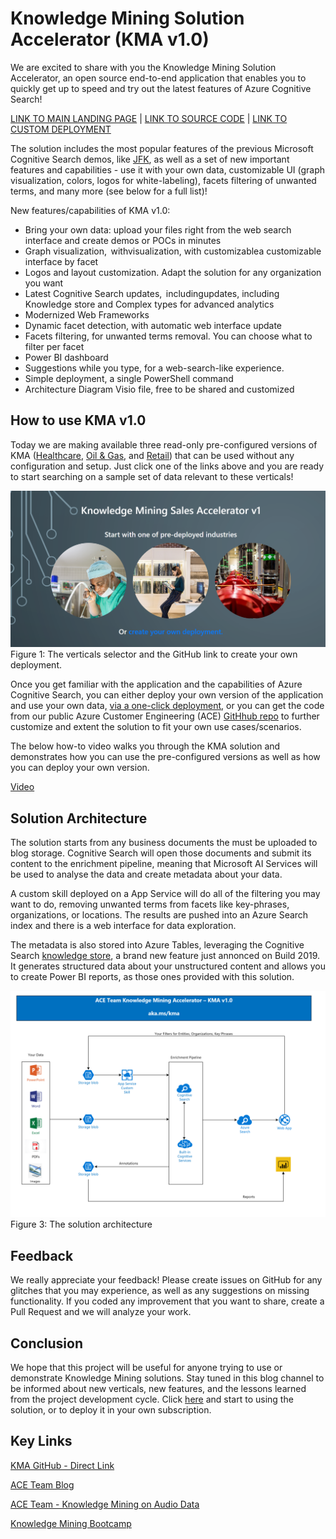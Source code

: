 # Knowledge Mining Solution Accelerator (KMA v1.0)

We are excited to share with you the Knowledge Mining Solution Accelerator, an open source end-to-end application that enables you to quickly get up to speed and try out the latest features of Azure Cognitive Search!  

[LINK TO MAIN LANDING PAGE](http://aka.ms/kma) | [LINK TO SOURCE CODE](https://github.com/Azure/AIPlatform/tree/master/end-to-end-solutions/kma/src) | [LINK TO CUSTOM DEPLOYMENT](http://aka.ms/kmadeployment)

The solution includes the most popular features of the previous Microsoft Cognitive Search demos, like [JFK](https://jfk-demo.azurewebsites.net/#/), as well as a set of new important features and capabilities - use it with your own data, customizable UI (graph visualization, colors, logos for white-labeling), facets filtering of unwanted terms, and many more (see below for a full list)!  

New features/capabilities of KMA v1.0:

+ Bring your own data: upload your files right from the web search interface and create demos or POCs in minutes  
+ Graph visualization,  withvisualization, with customizablea customizable interface by facet  
+ Logos and layout customization. Adapt the solution for any organization you want  
+ Latest Cognitive Search updates,  includingupdates, including Knowledge store and Complex types for advanced analytics  
+ Modernized Web Frameworks  
+ Dynamic facet detection, with automatic web interface update  
+ Facets filtering, for unwanted terms removal. You can choose what to filter per facet  
+ Power BI dashboard
+ Suggestions while you type, for a web-search-like experience.  
+ Simple deployment, a single PowerShell command  
+ Architecture Diagram Visio file, free to be shared and customized

## How to use KMA v1.0

Today we are making available three read-only pre-configured versions of KMA ([Healthcare](https://kmahc-webui.azurewebsites.net/), [Oil & Gas](https://kmaoilgas-webui.azurewebsites.net/), and [Retail](https://kmaretail-webui.azurewebsites.net/)) that can be used without any configuration and setup. Just click one of the links above and you are ready to start searching on a sample set of data relevant to these verticals!  

![The Verticals](./images/figure-1.PNG)
Figure 1: The verticals selector and the GitHub link to create your own deployment.  

Once you get familiar with the application and the capabilities of Azure Cognitive Search, you can either deploy your own version of the application and use your own data, [via a one-click deployment](https://github.com/Azure/AIPlatform/blob/master/end-to-end-solutions/kma/Deployment/readme.md), or you can get the code from our public Azure Customer Engineering (ACE) [GitHhub repo](https://github.com/Azure/AIPlatform/tree/master/end-to-end-solutions/kma/src) to further customize and extent the solution to fit your own use cases/scenarios.

The below how-to video walks you through the KMA solution and demonstrates how you can use the pre-configured versions as well as how you can deploy your own version.

[Video](https://www.youtube.com/watch?v=Xp8NiljMUEI)

## Solution Architecture

The solution starts from any business documents the must be uploaded to blog storage. Cognitive Search will open those documents and submit its content to the enrichment pipeline, meaning that Microsoft AI Services will be used to analyse the data and create metadata about your data.

A custom skill deployed on a App Service will do all of the filtering you may want to do, removing unwanted terms from facets like key-phrases, organizations, or locations. The results are pushed into an Azure Search index and there is a web interface for data exploration.

The metadata is also stored into Azure Tables, leveraging the Cognitive Search [knowledge store](https://docs.microsoft.com/en-us/azure/search/knowledge-store-concept-intro), a brand new feature just annonced on Build 2019. It generates structured data about your unstructured content and allows you to create Power BI reports, as those ones provided with this solution.

![Diagram](./images/diagram.PNG)
Figure 3: The solution architecture  

## Feedback

We really appreciate your feedback! Please create issues on GitHub for any glitches that you may experience, as well as any suggestions on missing functionality. If you coded any improvement that you want to share, create a Pull Request and we will analyze your work.  

## Conclusion  

We hope that this project will be useful for anyone trying to use or demonstrate Knowledge Mining solutions. Stay tuned in this blog channel to be informed about new verticals, new features, and the lessons learned from the project development cycle. Click [here](http://aka.ms/kma) and start to using the solution, or to deploy it in your own subscription.

## Key Links  

[KMA GitHub - Direct Link](https://github.com/Azure/AIPlatform/tree/master/end-to-end-solutions/kma/src)

[ACE Team Blog](http://aka.ms/ACE-Blog)

[ACE Team - Knowledge Mining on Audio Data](https://techcommunity.microsoft.com/t5/AI-Customer-Engineering-Team/Mine-knowledge-from-audio-files-with-Microsoft-AI/ba-p/781957)  

[Knowledge Mining Bootcamp](http://aka.ms/kmb)
